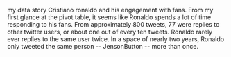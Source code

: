 my data story
Cristiano ronaldo and his engagement with fans. 
From my first glance at the pivot table, it seems like Ronaldo spends a lot of time responding to his fans. From approximately 800 tweets, 77 were replies to other twitter users, or about one out of every ten tweets. Ronaldo rarely ever replies to the same user twice. In a space of nearly two years, Ronaldo only tweeted the same person -- JensonButton -- more than once. 
